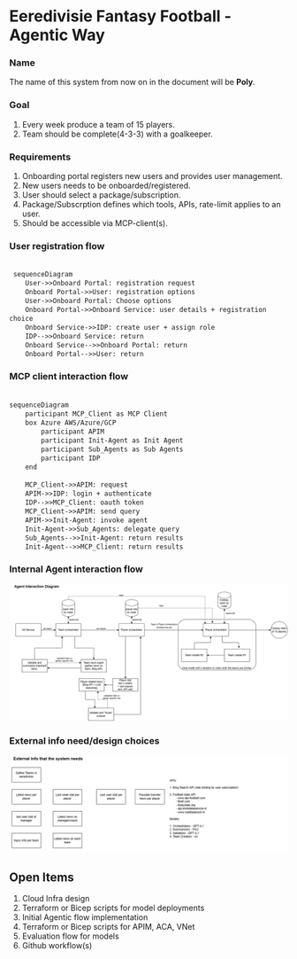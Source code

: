 # Eeredivisie Fantasy Football - Agentic Way

### Name

The name of this system from now on in the document will be **Poly**.

### Goal
1. Every week produce a team of 15 players.
2. Team should be complete(4-3-3) with a goalkeeper.

### Requirements
1. Onboarding portal registers new users and provides user management.
2. New users needs to be onboarded/registered.
3. User should select a package/subscription.
4. Package/Subscrption defines which tools, APIs, rate-limit applies to an user.
5. Should be accessible via MCP-client(s).


### User registration flow

```mermaid

 sequenceDiagram
    User->>Onboard Portal: registration request
    Onboard Portal->>User: registration options
    User->>Onboard Portal: Choose options
    Onboard Portal->>Onboard Service: user details + registration choice
    Onboard Service->>IDP: create user + assign role
    IDP-->>Onboard Service: return
    Onboard Service-->>Onboard Portal: return
    Onboard Portal-->>User: return 

```

### MCP client interaction flow

```mermaid

sequenceDiagram
    participant MCP_Client as MCP Client
    box Azure AWS/Azure/GCP
        participant APIM
        participant Init-Agent as Init Agent
        participant Sub_Agents as Sub Agents
        participant IDP
    end

    MCP_Client->>APIM: request
    APIM->>IDP: login + authenticate
    IDP-->>MCP_Client: oauth token
    MCP_Client->>APIM: send query
    APIM->>Init-Agent: invoke agent
    Init-Agent->>Sub_Agents: delegate query
    Sub_Agents-->>Init-Agent: return results
    Init-Agent-->>MCP_Client: return results 

```

### Internal Agent interaction flow

![data and control flow inside Poly](./architecture/agent-interaction.png)


### External info need/design choices

![external info and design choices](./architecture/external_info.png)


## Open Items

1. Cloud Infra design
2. Terraform or Bicep scripts for model deployments
3. Initial Agentic flow implementation
4. Terraform or Bicep scripts for APIM, ACA, VNet
5. Evaluation flow for models
6. Github workflow(s)